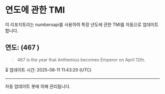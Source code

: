 
# 연도에 관한 TMI

이 리포지토리는 numbersapi를 사용하여 특정 년도에 관한 TMI를 자동으로 업데이트합니다.

## 연도: (467 )
> 467 is the year that Anthemius becomes Emperor on April 12th.

⏳ 업데이트 시간: 2025-08-11 11:43:20 (UTC)

---
자동 업데이트 봇에 의해 관리됩니다.
